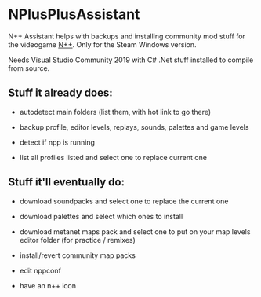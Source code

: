 # NPlusPlusAssistant

N++ Assistant helps with backups and installing community mod stuff for the videogame [N++](https://store.steampowered.com/app/230270/N_NPLUSPLUS/). Only for the Steam Windows version.

Needs Visual Studio Community 2019 with C# .Net stuff installed to compile from source.

## Stuff it already does:

* autodetect main folders (list them, with hot link to go there)

* backup profile, editor levels, replays, sounds, palettes and game levels

* detect if npp is running

* list all profiles listed and select one to replace current one

## Stuff it'll eventually do:

* download soundpacks and select one to replace the current one

* download palettes and select which ones to install

* download metanet maps pack and select one to put on your map levels editor folder (for practice / remixes)

* install/revert community map packs

* edit nppconf

* have an n++ icon